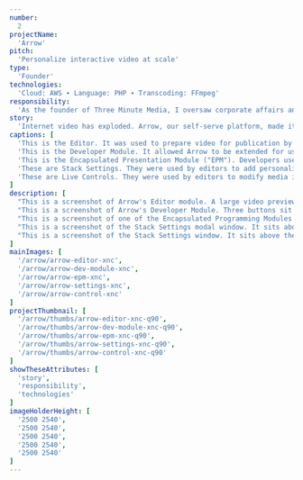 ```yaml
---
number: 
  2
projectName: 
  'Arrow'
pitch: 
  'Personalize interactive video at scale'
type:
  'Founder'
technologies: 
  'Cloud: AWS ∙ Language: PHP ∙ Transcoding: FFmpeg'
responsibility: 
  'As the founder of Three Minute Media, I oversaw corporate affairs and platform development, including our lead developer, budget, and investor outreach.'
story: 
  'Internet video has exploded. Arrow, our self-serve platform, made it easy to personalize its interactive features at scale with first- or third-party data.'
captions: [
  'This is the Editor. It was used to prepare video for publication by adding them to a Stack, then selecting personalization criteria via dynamically generated settings. It syndicated video, too.',
  'This is the Developer Module. It allowed Arrow to be extended for use with custom media formats, settings, and live control. Arrow could publish any code-based media package.',
  'This is the Encapsulated Presentation Module ("EPM"). Developers used it to extend Arrow by mixing their source code with PubML, our proprietary domain-specific programming language.',
  'These are Stack Settings. They were used by editors to add personalization criteria to their videos. These settings were dynamically generated from code found within each active EPM.',
  'These are Live Controls. They were used by editors to modify media in real time, after publication. Like Settings, they were dynamically generated from code found within each active EPM.'
]
description: [
  "This is a screenshot of Arrow's Editor module. A large video preview sits at the top of the page, just beneath a header. A light grey line separates the preview from a set of asset libraries to the bottom left. A 'Stack Rack' sits to the bottom right. The Stack Rack consists of a blue-grey box with black and blue text, a set of large blue control buttons at the top — including items such as a plus sign, subtraction sign, and sideways triangle for play — and a video thumbnail in the active Stack list at the top of the Rack. The page background is white and icons representing Arrow's various modules are in a light blue Dock on the left edge of the screen.",
  "This is a screenshot of Arrow's Developer Module. Three buttons sit at the top beneath the header and module title. These buttons toggle the users's ability to create and edit Encapsulated Presentation Modules (EPMs) and macros. Beneath these buttons is a large white text box containing an EPM — JavaScript mixed with PubML, our proprietary domain-specific programming language. Beneath this box sit two buttons named 'cancel' and 'update.' The page background is white and icons representing Arrow's various modules are in a light blue Dock on the left edge of the screen.",
  "This is a screenshot of one of the Encapsulated Programming Modules (EPM) that control Arrow. An EPM is a mixture of JavaScript and PubML, our proprietary domain-specific programming language. The EPM tells Arrow how to assemble and deliver interactive video/media packages. To the left of the image are brackets explaining its major sections and features. These include descriptions about how to add metadata, build visual controls for users, and mix proprietary code with PubML. This version of the EPM is syntax-highlighted in order to easily distinguish between PubML and JavaScript.",
  "This is a screenshot of the Stack Settings modal window. It sits above the Editor module, which is darkened by a translucent black overlay. A Stack is the container (usually for videos) that Arrow controls on various Web pages. It is usually contains videos. The Stack Settings modal is used to select which EPM to add to a Stack. To the left of the window are two text boxes. One names the Stack, the other keeps notes about it. To the right is a drop-down menu. It's used to select an EPM. A set of buttons sit just beneath it. They bring different sets of functionality to screen, such as configuration settings or live controls. Configuration settings is active in this image. They're dynamically generated from instructions inside the selected EPM and are used to configure how each EPM will work. The settings can include checkboxes, drop-down lists, and text boxes.",
  "This is a screenshot of the Stack Settings window. It sits above the Editor module, which is darkened by a translucent black overlay. A Stack is the container (usually for videos) that Arrow controls on various Web pages. It is usually contains videos. The Stack Settings modal is used to select which EPM to add to a Stack. To the left of the window are two text boxes. One names the Stack, the other keeps notes about it. To the right is a drop-down menu. It's used to select an EPM. A set of buttons sit just beneath it. They bring different sets of functionality to screen, such as configuration settings or live controls. Live controls are active in this image. They're dynamically generated from instructions inside the selected EPM and are used to control the media that Arrow publishes in real time, while users are looking at it on their own devices. The controls can include buttons, drop-down lists, and sliders."
]
mainImages: [
  '/arrow/arrow-editor-xnc',
  '/arrow/arrow-dev-module-xnc',
  '/arrow/arrow-epm-xnc',
  '/arrow/arrow-settings-xnc',
  '/arrow/arrow-control-xnc'
]
projectThumbnail: [
  '/arrow/thumbs/arrow-editor-xnc-q90',
  '/arrow/thumbs/arrow-dev-module-xnc-q90',
  '/arrow/thumbs/arrow-epm-xnc-q90',
  '/arrow/thumbs/arrow-settings-xnc-q90',
  '/arrow/thumbs/arrow-control-xnc-q90'
]
showTheseAttributes: [
  'story',
  'responsibility',
  'technologies'
]
imageHolderHeight: [
  '2500 2540',
  '2500 2540',
  '2500 2540',
  '2500 2540',
  '2500 2540'
]
---
```

